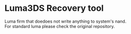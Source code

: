 # Luma3DS Recovery tool

Luma firm that doedoes not write anything to system's nand.<br>
For standard luma please check the original repository.